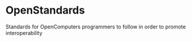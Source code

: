 # OpenStandards
Standards for OpenComputers programmers to follow in order to promote interoperability
